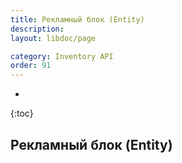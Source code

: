 ```yaml
---
title: Рекламный блок (Entity)
description: 
layout: libdoc/page

category: Inventory API
order: 91
---
```

* 
{:toc}

## Рекламный блок (Entity)
